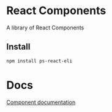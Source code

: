 # React Components

A library of React Components

## Install
```
npm install ps-react-eli
```

# Docs
[Component documentation](http://eliaslopezgt.github.io/ps-react-eli)
